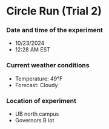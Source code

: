 # Circle Run (Trial 2)

### Date and time of the experiment
- 10/23/2024
- 12:28 AM EST

### Current weather conditions
- Temperature: 49°F
- Forecast: Cloudy

### Location of experiment
- UB north campus
- Governors B lot